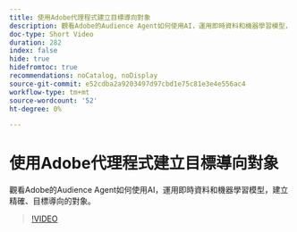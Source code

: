 ```yaml
---
title: 使用Adobe代理程式建立目標導向對象
description: 觀看Adobe的Audience Agent如何使用AI，運用即時資料和機器學習模型，建立精確、目標導向的對象。
doc-type: Short Video
duration: 282
index: false
hide: true
hidefromtoc: true
recommendations: noCatalog, noDisplay
source-git-commit: e52cdba2a9203497d97cbd1e75c81e3e4e556ac4
workflow-type: tm+mt
source-wordcount: '52'
ht-degree: 0%

---
```



# 使用Adobe代理程式建立目標導向對象

觀看Adobe的Audience Agent如何使用AI，運用即時資料和機器學習模型，建立精確、目標導向的對象。

<!-- 62_S653_3442539_281_goaldriven-audience-creation-with-adobe-agents -->
>[!VIDEO](https://video.tv.adobe.com/v/3460308/?learn=on&enablevpops=true&captions=chi_hant)
